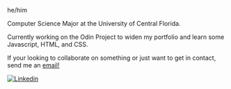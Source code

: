 <p>he/him</p>
<p>Computer Science Major at the University of Central Florida.</p>
<p>Currently working on the Odin Project to widen my portfolio and learn some Javascript, HTML, and CSS.</p>
If your looking to collaborate on something or just want to get in contact, send me an <a href="mailto:nsanchez9009@gmail.com">email!</a>

<a href="www.linkedin.com/in/nsanchez9009"><img src="https://imgur.com/Ks8W7j6" alt="Linkedin"></a>

